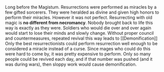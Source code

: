 Long before the Magistum. Resurrections were performed as miracles by a few gifted sorcerers. They were heralded as divine and given high honors to perform their miracles. However it was not perfect. Resurrecting with old magic is **no different from necromancy**. 
Nobody brought back to life this way is exactly as they were. Soldiers who would die over and over again would start to lose their minds and slowly change. Without proper council and countermeasures, repeated revival this way leads to [[Demonification]]
Only the best resurrectionists could perform resurrection well enough to be considered a miracle instead of a curse.
Since mages who could do this were hard to come by, it was pretty expensive to perform. Only so many people could be revived each day, and if that number was pushed (and it was during wars), then sloppy work would cause demonification.